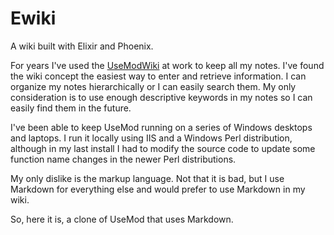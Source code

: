 # Ewiki
A wiki built with Elixir and Phoenix.

For years I've used the [UseModWiki](www.usemod.com) at work to keep all my notes. I've found the
wiki concept the easiest way to enter and retrieve information. I can organize my notes
hierarchically or I can easily search them. My only consideration is to use enough descriptive
keywords in my notes so I can easily find them in the future.

I've been able to keep UseMod running on a series of Windows desktops and laptops. I run it
locally using IIS and a Windows Perl distribution, although in my last install I had to modify
the source code to update some function name changes in the newer Perl distributions.

My only dislike is the markup language. Not that it is bad, but I use Markdown for everything
else and would prefer to use Markdown in my wiki.

So, here it is, a clone of UseMod that uses Markdown.


